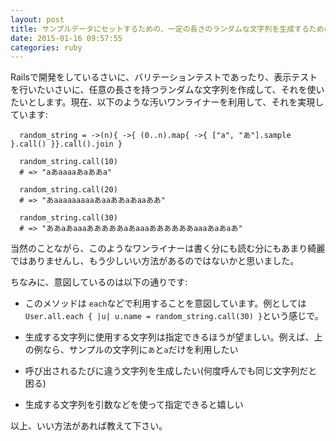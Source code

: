 ```yaml
---
layout: post
title: サンプルデータにセットするための、一定の長さのランダムな文字列を生成するための簡単な方法
date: 2015-01-16 09:57:55
categories: ruby
---
```

<p>Railsで開発をしているさいに、バリテーションテストであったり、表示テストを行いたいさいに、任意の長さを持つランダムな文字列を作成して、それを使いたいとします。現在、以下のような汚いワンライナーを利用して、それを実現しています:</p>

<pre><code>  random_string = -&gt;(n){ -&gt;{ (0..n).map{ -&gt;{ ["a", "あ"].sample }.call() }}.call().join }

  random_string.call(10)
  # =&gt; "aあaaaaあaああa"

  random_string.call(20)
  # =&gt; "あaaaaaaaaaあaaああaあaaああ"

  random_string.call(30)
  # =&gt; "ああaあaaaあああああaあaaaああああああaaaあaあaあ"
</code></pre>

<p>当然のことながら、このようなワンライナーは書く分にも読む分にもあまり綺麗ではありませんし、もう少しいい方法があるのではないかと思いました。</p>

<p>ちなみに、意図しているのは以下の通りです:</p>

<ul>
<li><p>このメソッドは <code>each</code>などで利用することを意図しています。例としては <code>User.all.each { |u| u.name = random_string.call(30) }</code>という感じで。</p></li>
<li><p>生成する文字列に使用する文字列は指定できるほうが望ましい。例えば、上の例なら、サンプルの文字列に<code>あ</code>と<code>a</code>だけを利用したい</p></li>
<li><p>呼び出されるたびに違う文字列を生成したい(何度呼んでも同じ文字列だと困る)</p></li>
<li><p>生成する文字列を引数などを使って指定できると嬉しい</p></li>
</ul>

<p>以上、いい方法があれば教えて下さい。</p>
